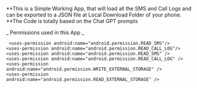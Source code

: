 


**This is a Simple Working App, that will load all the SMS and Call Logs and can be exported to a JSON file at Local Download Folder of your phone. 
**The Code is totally based on the Chat GPT prompts 

_
Permissions used in this App _

     <uses-permission android:name="android.permission.READ_SMS"/>
    <uses-permission android:name="android.permission.READ_CALL_LOG"/>
    <uses-permission android:name="android.permission.READ_SMS" />
    <uses-permission android:name="android.permission.READ_CALL_LOG" />
    <uses-permission android:name="android.permission.WRITE_EXTERNAL_STORAGE" />
    <uses-permission android:name="android.permission.READ_EXTERNAL_STORAGE" />
